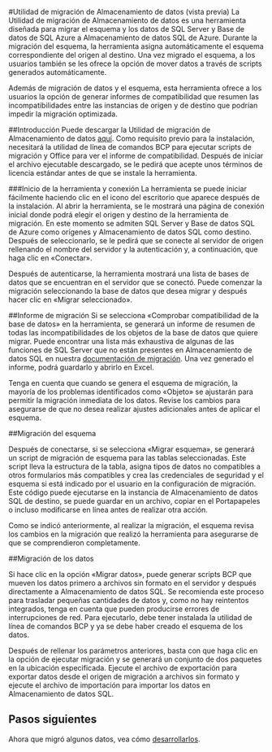 <properties
   pageTitle="Migración: Utilidad de migración de Almacenamiento de datos | Microsoft Azure"
   description="Migración a Almacenamiento de datos SQL"
   services="sql-data-warehouse"
   documentationCenter="NA"
   authors="lodipalm"
   manager="barbkess"
   editor=""/>

<tags
   ms.service="sql-data-warehouse"
   ms.devlang="NA"
   ms.topic="article"
   ms.tgt_pltfrm="NA"
   ms.workload="data-services"
   ms.date="10/20/2015"
   ms.author="lodipalm"/>


#Utilidad de migración de Almacenamiento de datos (vista previa)
La Utilidad de migración de Almacenamiento de datos es una herramienta diseñada para migrar el esquema y los datos de SQL Server y Base de datos de SQL Azure a Almacenamiento de datos SQL de Azure. Durante la migración del esquema, la herramienta asigna automáticamente el esquema correspondiente del origen al destino. Una vez migrado el esquema, a los usuarios también se les ofrece la opción de mover datos a través de scripts generados automáticamente.

Además de migración de datos y el esquema, esta herramienta ofrece a los usuarios la opción de generar informes de compatibilidad que resumen las incompatibilidades entre las instancias de origen y de destino que podrían impedir la migración optimizada.

##Introducción
Puede descargar la Utilidad de migración de Almacenamiento de datos [aquí][]. Como requisito previo para la instalación, necesitará la utilidad de línea de comandos BCP para ejecutar scripts de migración y Office para ver el informe de compatibilidad. Después de iniciar el archivo ejecutable descargado, se le pedirá que acepte unos términos de licencia estándar antes de que se instale la herramienta.

###Inicio de la herramienta y conexión
La herramienta se puede iniciar fácilmente haciendo clic en el icono del escritorio que aparece después de la instalación. Al abrir la herramienta, se le mostrará una página de conexión inicial donde podrá elegir el origen y destino de la herramienta de migración. En este momento se admiten SQL Server y Base de datos SQL de Azure como orígenes y Almacenamiento de datos SQL como destino. Después de seleccionarlo, se le pedirá que se conecte al servidor de origen rellenando el nombre del servidor y la autenticación y, a continuación, que haga clic en «Conectar».
 
Después de autenticarse, la herramienta mostrará una lista de bases de datos que se encuentran en el servidor que se conectó. Puede comenzar la migración seleccionando la base de datos que desea migrar y después hacer clic en «Migrar seleccionado».
 
##Informe de migración
Si se selecciona «Comprobar compatibilidad de la base de datos» en la herramienta, se generará un informe de resumen de todas las incompatibilidades de los objetos de la base de datos que quiere migrar. Puede encontrar una lista más exhaustiva de algunas de las funciones de SQL Server que no están presentes en Almacenamiento de datos SQL en nuestra [documentación de migración][]. Una vez generado el informe, podrá guardarlo y abrirlo en Excel.

Tenga en cuenta que cuando se genera el esquema de migración, la mayoría de los problemas identificados como «Objeto» se ajustarán para permitir la migración inmediata de los datos. Revise los cambios para asegurarse de que no desea realizar ajustes adicionales antes de aplicar el esquema.

##Migración del esquema

Después de conectarse, si se selecciona «Migrar esquema», se generará un script de migración de esquema para las tablas seleccionadas. Este script lleva la estructura de la tabla, asigna tipos de datos no compatibles a otros formularios más compatibles y crea las credenciales de seguridad y el esquema si está indicado por el usuario en la configuración de migración. Este código puede ejecutarse en la instancia de Almacenamiento de datos SQL de destino, se puede guardar en un archivo, copiar en el Portapapeles o incluso modificarse en línea antes de realizar otra acción.
 
Como se indicó anteriormente, al realizar la migración, el esquema revisa los cambios en la migración que realizó la herramienta para asegurarse de que se comprendieron completamente.

##Migración de los datos

Si hace clic en la opción «Migrar datos», puede generar scripts BCP que mueven los datos primero a archivos sin formato en el servidor y después directamente a Almacenamiento de datos SQL. Se recomienda este proceso para trasladar pequeñas cantidades de datos y, como no hay reintentos integrados, tenga en cuenta que pueden producirse errores de interrupciones de red. Para ejecutarlo, debe tener instalada la utilidad de línea de comandos BCP y ya se debe haber creado el esquema de los datos.
 
Después de rellenar los parámetros anteriores, basta con que haga clic en la opción de ejecutar migración y se generará un conjunto de dos paquetes en la ubicación especificada. Ejecute el archivo de exportación para exportar datos desde el origen de migración a archivos sin formato y ejecute el archivo de importación para importar los datos en Almacenamiento de datos SQL.

## Pasos siguientes
Ahora que migró algunos datos, vea cómo [desarrollarlos][].

<!--Image references-->

<!--Article references-->
[documentación de migración]: https://azure.microsoft.com/es-ES/documentation/articles/sql-data-warehouse-overview-migrate/
[desarrollarlos]: https://azure.microsoft.com/es-ES/documentation/articles/sql-data-warehouse-overview-develop/
[aquí]: https://migrhoststorage.blob.core.windows.net/sqldwsample/DataWarehouseMigrationUtility.zip

<!---HONumber=Oct15_HO4-->